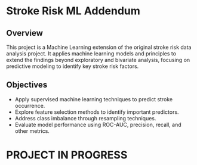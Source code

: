 # Stroke Risk ML Addendum

## Overview
This project is a Machine Learning extension of the original stroke risk data analysis project. It applies machine learning models and principles to extend the findings beyond exploratory and bivariate analysis, focusing on predictive modeling to identify key stroke risk factors.

## Objectives
- Apply supervised machine learning techniques to predict stroke occurrence.
- Explore feature selection methods to identify important predictors.
- Address class imbalance through resampling techniques.
- Evaluate model performance using ROC-AUC, precision, recall, and other metrics.

# PROJECT IN PROGRESS
